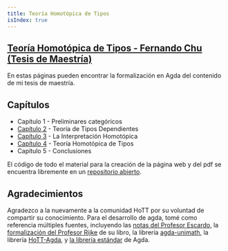 ```yaml
---
title: Teoría Homotópica de Tipos
isIndex: true
---
```


<!--
<pre class="Agda"><a id="71" class="Keyword">module</a> <a id="78" href="index.html" class="Module">index</a> <a id="84" class="Keyword">where</a>
<a id="90" class="Keyword">open</a> <a id="95" class="Keyword">import</a> <a id="102" href="Capitulo4.html" class="Module">Capitulo4</a> <a id="112" class="Keyword">public</a>
</pre>-->

## [Teoría Homotópica de Tipos - Fernando Chu (Tesis de Maestría)](https://shiranaiyo.github.io/MastersThesis/)

En estas páginas pueden encontrar la formalización en Agda del contenido de
mi tesis de maestría.
<!-- El pdf lo pueden encontrar en el siguiente [link](). -->


## Capítulos
- Capítulo 1 - Preliminares categóricos
- [Capítulo 2](./Capitulo2.html) - Teoría de Tipos Dependientes
- [Capítulo 3](./Capitulo3.html) - La Interpretación Homotópica
- [Capítulo 4](./Capitulo4.html) - Teoría Homotópica de Tipos
- Capítulo 5 - Conclusiones

El código de todo el material para la creación de la página web y del pdf se
encuentra libremente en un [repositorio abierto](https://github.com/shiranaiyo/MastersThesis).


## Agradecimientos
Agradezco a la nuevamente a la comunidad HoTT por su voluntad de compartir su conocimiento.
Para el desarrollo de agda, tomé como referencia múltiples fuentes, incluyendo las
[notas del Profesor Escardo](https://www.cs.bham.ac.uk/~mhe/HoTT-UF-in-Agda-Lecture-Notes/HoTT-UF-Agda.html),
la [formalización del Profesor Rijke](https://github.com/HoTT-Intro/Agda) de su libro,
la librería [agda-unimath](https://unimath.github.io/agda-unimath/),
la librería [HoTT-Agda](https://github.com/HoTT/HoTT-Agda), y [la librería estándar](https://github.com/agda/agda-stdlib) de Agda.